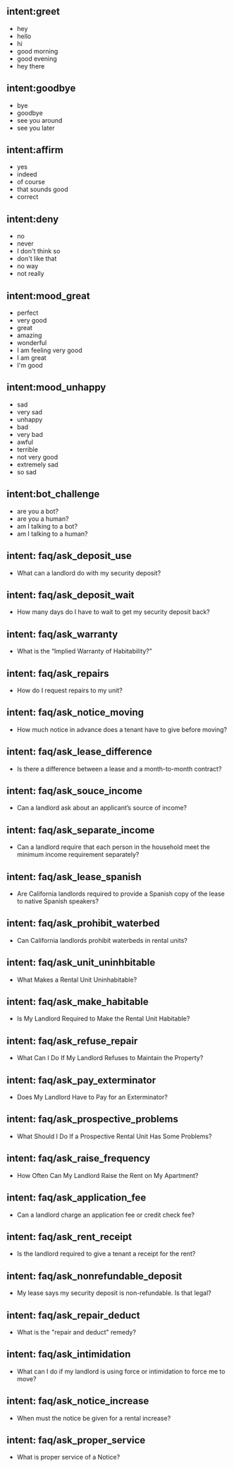 ## intent:greet
- hey
- hello
- hi
- good morning
- good evening
- hey there

## intent:goodbye
- bye
- goodbye
- see you around
- see you later

## intent:affirm
- yes
- indeed
- of course
- that sounds good
- correct

## intent:deny
- no
- never
- I don't think so
- don't like that
- no way
- not really

## intent:mood_great
- perfect
- very good
- great
- amazing
- wonderful
- I am feeling very good
- I am great
- I'm good

## intent:mood_unhappy
- sad
- very sad
- unhappy
- bad
- very bad
- awful
- terrible
- not very good
- extremely sad
- so sad

## intent:bot_challenge
- are you a bot?
- are you a human?
- am I talking to a bot?
- am I talking to a human?

## intent: faq/ask_deposit_use
- What can a landlord do with my security deposit?


## intent: faq/ask_deposit_wait
- How many days do I have to wait to get my security deposit back?


## intent: faq/ask_warranty
- What is the “Implied Warranty of Habitability?”


## intent: faq/ask_repairs
- How do I request repairs to my unit?


## intent: faq/ask_notice_moving
- How much notice in advance does a tenant have to give before moving?


## intent: faq/ask_lease_difference
- Is there a difference between a lease and a month-to-month contract?


## intent: faq/ask_souce_income
- Can a landlord ask about an applicant’s source of income?


## intent: faq/ask_separate_income
- Can a landlord require that each person in the household meet the minimum income requirement separately?


## intent: faq/ask_lease_spanish
- Are California landlords required to provide a Spanish copy of the lease to native Spanish speakers?



## intent: faq/ask_prohibit_waterbed
- Can California landlords prohibit waterbeds in rental units?



## intent: faq/ask_unit_uninhbitable
- What Makes a Rental Unit Uninhabitable? 



## intent: faq/ask_make_habitable
- Is My Landlord Required to Make the Rental Unit Habitable? 



## intent: faq/ask_refuse_repair
- What Can I Do If My Landlord Refuses to Maintain the Property? 



## intent: faq/ask_pay_exterminator
- Does My Landlord Have to Pay for an Exterminator? 



## intent: faq/ask_prospective_problems
- What Should I Do If a Prospective Rental Unit Has Some Problems? 



## intent: faq/ask_raise_frequency
- How Often Can My Landlord Raise the Rent on My Apartment? 



## intent: faq/ask_application_fee
- Can a landlord charge an application fee or credit check fee?



## intent: faq/ask_rent_receipt
- Is the landlord required to give a tenant a receipt for the rent?



## intent: faq/ask_nonrefundable_deposit
- My lease says my security deposit is non-refundable. Is that legal?



## intent: faq/ask_repair_deduct
- What is the "repair and deduct" remedy?



## intent: faq/ask_intimidation
- What can I do if my landlord is using force or intimidation to force me to move?



## intent: faq/ask_notice_increase
- When must the notice be given for a rental increase?



## intent: faq/ask_proper_service
- What is proper service of a Notice? 